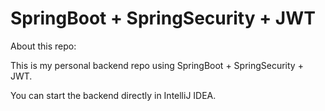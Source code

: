 # SpringBoot + SpringSecurity + JWT

About this repo:

This is my personal backend repo using SpringBoot + SpringSecurity + JWT.

You can start the backend directly in IntelliJ IDEA.
